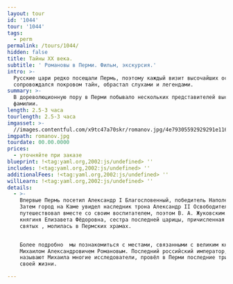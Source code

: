 ```yaml
---
layout: tour
id: '1044'
tour: '1044'
tags:
  - perm
permalink: /tours/1044/
hidden: false
title: Тайны XX века.
subtitle: ' Романовы в Перми. Фильм, экскурсия.'
intro: >-
  Русские цари редко посещали Пермь, поэтому каждый визит высочайших особ
  сопровождался покровом тайн, обрастал слухами и легендами.
summary: >-
  В дореволюционную пору в Перми побывало нескольких представителей высочайшей
  фамилии.
length: 2.5-3 часа
tourlength: 2.5-3 часа
imgasset: >-
  //images.contentful.com/x9tc47a70skr/romanov.jpg/4e79305592929291e116324478e99365/romanov.jpg
imgpath: romanov.jpg
tourdate: 00.00.0000
prices:
  - уточняйте при заказе
blueprint: !<tag:yaml.org,2002:js/undefined> ''
includes: !<tag:yaml.org,2002:js/undefined> ''
additionalFees: !<tag:yaml.org,2002:js/undefined> ''
willLearn: !<tag:yaml.org,2002:js/undefined> ''
details:
  - >-
    Впервые Пермь посетил Александр I Благословенный, победитель Наполеона.
    Затем город на Каме увидел наследник трона Александр II Освободитель, он
    путешествовал вместе со своим воспитателем, поэтом В. А. Жуковским. Великая
    княгиня Елизавета Фёдоровна, сестра последней царицы, причисленная к лику
    святых , молилась в Пермских храмах.


    Более подробно  мы познакомиться с местами, связанными с великим князем
    Михаилом Александровичем Романовым. Последний российский император, как
    называют Михаила многие исследователи, провёл в Перми последние три месяца
    своей жизни. 

---
```

